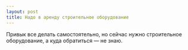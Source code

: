 ```yaml
---
layout: post 
title: Надо в аренду строительное оборудование 
--- 
```

Привык все делать самостоятельно, но сейчас нужно строительное оборудование, а куда обратиться — не знаю.
